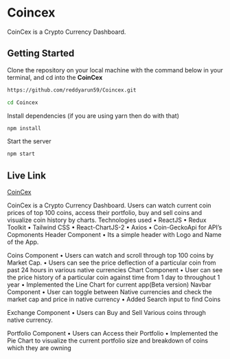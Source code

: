 # Coincex

CoinCex is a Crypto Currency Dashboard.

## Getting Started

Clone the repository on your local machine with the command below in your terminal, and cd into the **CoinCex**

```bash
https://github.com/reddyarun59/Coincex.git

cd Coincex
```

Install dependencies (if you are using yarn then do with that)

```bash
npm install
```
Start the server

```bash
npm start
```

## Live Link

[CoinCex](https://coincex.herokuapp.com)


CoinCex is a Crypto Currency Dashboard. 
      Users can watch current coin prices of top 100 coins, access their portfolio, buy and sell coins and visualize coin history by charts. 
Technologies used
    • ReactJS 
    • Redux Toolkit 
    • Tailwind CSS
    • React-ChartJS-2
    • Axios
    • Coin-GeckoApi for API’s 
Copmonents
Header Component
    • Its a simple header with Logo and Name of the App.  
      
Coins Component
    • Users can watch and scroll through top 100 coins by Market Cap.
    • Users can see the price deflection of a particular coin from past 24 hours in various native currencies 
Chart Component
    • User can see the price history of a particular coin against time from 1 day to throughout 1 year 
    • Implemented the Line Chart for current app(Beta version) 
Navbar Component
    • User can toggle between Native currencies and check the market cap and price in native currency
    • Added Search input to find Coins

Exchange Component
    • Users can Buy and Sell Various coins through native currency. 
      
Portfolio Component
    • Users can Access their Portfolio
    • Implemented the Pie Chart to visualize the current portfolio size and breakdown of coins which they are owning


